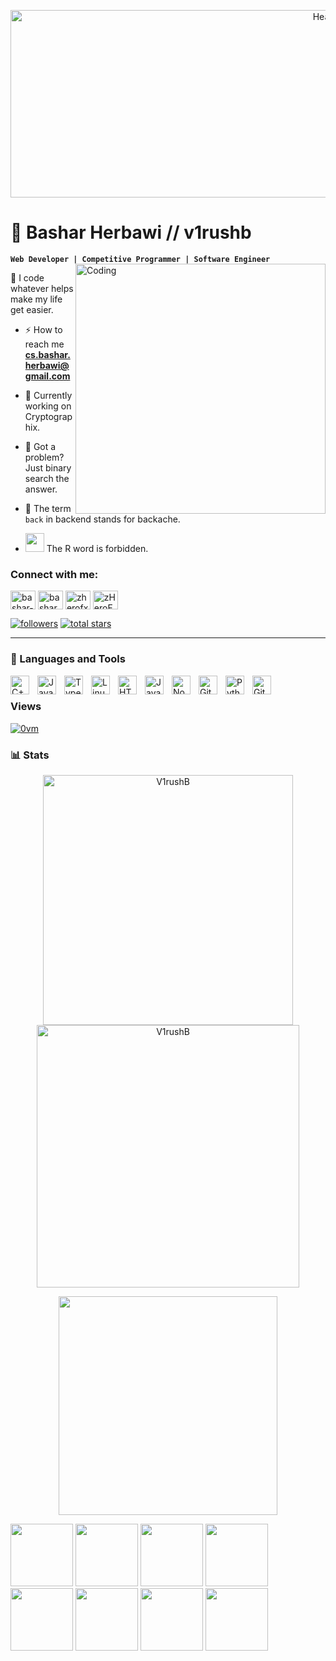 <p align="center">
  <img src="https://media0.giphy.com/media/v1.Y2lkPTc5MGI3NjExa2puY3kxa2x3YXI4ZmF5Y2V1em02YTYwbWJ6cTJlNWk4dDJxdGdhcyZlcD12MV9pbnRlcm5hbF9naWZfYnlfaWQmY3Q9Zw/Wf9mkcPKLLf0BQfgRQ/giphy.gif" alt="Header" Alt = "Header" width="1000" height="300">
 
</p>

# 👾 Bashar Herbawi // v1rushb 

**`Web Developer | Competitive Programmer | Software Engineer`**
<img align="right" alt="Coding" width="400" src="https://lh3.googleusercontent.com/pw/AIL4fc-NxCGG-sa9iD78S3yFK_pX6L7Ht4yFmtQ6gcnD29vP9YiuIkLZLop0xfrsVv9WFUrnNpWB2nG4zDM2Sh2YzI3NrP6PnziKYyePBrSlNqX7h3QvQYKeFw3-M1XQO16uOSrd2tcW5pLPDsdoNPg3Vy0=w251-h249-s-no?authuser=0">

 🌱 I code whatever helps make my life get easier.

- ⚡ How to reach me **cs.bashar.herbawi@gmail.com**

- 📄 Currently working on Cryptographix.

- 🔦 Got a problem? Just binary search the answer.
  
- 🩼 The term `back` in backend stands for backache.

- <img src="https://i.giphy.com/media/eNAsjO55tPbgaor7ma/200w.webp" width="30"> The R word is forbidden.

<h3 align="left">Connect with me:</h3>
<p align="left">
<a href="https://linkedin.com/in/bashar-herbawi" target="blank"><img align="center" src="https://raw.githubusercontent.com/rahuldkjain/github-profile-readme-generator/master/src/images/icons/Social/linked-in-alt.svg" alt="bashar-herbawi" height="30" width="40" /></a>
<a href="https://instagram.com/basharherbawi.cpp" target="blank"><img align="center" src="https://raw.githubusercontent.com/rahuldkjain/github-profile-readme-generator/master/src/images/icons/Social/instagram.svg" alt="basharherbawi" height="30" width="40" /></a>
<a href="https://codeforces.com/profile/zherofx" target="blank"><img align="center" src="https://raw.githubusercontent.com/rahuldkjain/github-profile-readme-generator/master/src/images/icons/Social/codeforces.svg" alt="zherofx" height="30" width="40" /></a>
<a href="https://discord.gg/zHeroFx#6041" target="blank"><img align="center" src="https://raw.githubusercontent.com/rahuldkjain/github-profile-readme-generator/master/src/images/icons/Social/discord.svg" alt="zHeroFx#6041" height="30" width="40" /></a>
</p>


   <p align="left">
      <a href="https://github.com/V1rushB?tab=followers">
         <img alt="followers" title="Follow me on Github" src="https://custom-icon-badges.demolab.com/github/followers/V1rushB?color=236ad3&labelColor=1155ba&style=for-the-badge&logo=person-add&label=Follow&logoColor=white"/></a>
      <a href="https://github.com/V1rushB?tab=repositories&sort=stargazers">
         <img alt="total stars" title="Total stars on GitHub" src="https://custom-icon-badges.demolab.com/github/stars/V1rushB?color=55960c&style=for-the-badge&labelColor=488207&logo=star"/></a>
   </p>

---

### 🧰 Languages and Tools
<img align="left" alt="C++" width="30px" style="padding-right:10px;" src="https://cdn.jsdelivr.net/gh/devicons/devicon/icons/cplusplus/cplusplus-line.svg" />
<img align="left" alt="Java" width="30px" style="padding-right:10px;" src="https://cdn.jsdelivr.net/gh/devicons/devicon/icons/java/java-original.svg"/>
<img align="left" alt="TypeScript" width="30px" style="padding-right:10px;" src="https://cdn.jsdelivr.net/gh/devicons/devicon/icons/typescript/typescript-plain.svg" />
<img align="left" alt="Linux" width="30px" style="padding-right:10px;" src="https://cdn.jsdelivr.net/gh/devicons/devicon/icons/linux/linux-original.svg" />
<img align="left" alt="HTML" width="30px" style="padding-right:10px;" src="https://cdn.jsdelivr.net/gh/devicons/devicon/icons/html5/html5-plain.svg" />
<img align="left" alt="JavaScript" width="30px" style="padding-right:10px;" src="https://cdn.jsdelivr.net/gh/devicons/devicon/icons/javascript/javascript-plain.svg" />
<img align="left" alt="NodeJS" width="30px" style="padding-right:10px;" src="https://cdn.jsdelivr.net/gh/devicons/devicon/icons/nodejs/nodejs-original.svg" />
<img align="left" alt="GitHub" width="30px" style="padding-right:10px;" src="https://cdn.jsdelivr.net/gh/devicons/devicon/icons/github/github-original.svg" />
<img align="left" alt="Python" width="30px" style="padding-right:10px;" src="https://cdn.jsdelivr.net/gh/devicons/devicon/icons/python/python-plain.svg" />
<img align="left" alt="Git" width="30px" style="padding-right:10px;" src="https://cdn.jsdelivr.net/gh/devicons/devicon/icons/git/git-original.svg" />
<br />

### Views
<a href="https://www.youtube.com/watch?v=z58IY4qTeAw&list=PLCQH2CntGT_AMLEz0keq4A-j8Yg1JQklr&index=68"> 
<img src="https://profile-counter.glitch.me/v1rushb/count.svg" alt="0vm" />
</a>



### 📊 Stats

<!--
Old themes
![v1rushb's GitHub stats](https://github-readme-stats.vercel.app/api?username=v1rushB&show_icons=true&theme=radical)
![v1rushb's Streak](https://github-readme-streak-stats.herokuapp.com/?user=v1rushB&theme=radical)  
-->
<p align = "center">
<img src="https://github-readme-stats.vercel.app/api?username=v1rushB&show_icons=true&theme=radical"  alt="V1rushB" width = "400">
<img src="https://github-readme-streak-stats.herokuapp.com/?user=v1rushB&theme=radical"  alt="V1rushB" width = "420">
</p>
<p align="center">
<img src="https://github-readme-stats-sigma-five.vercel.app/api/top-langs?username=V1rushB&show_icons=true&locale=en&layout=compact&theme=radical" width = 350>
</p>
<!--
<p align="center">
  <img src="https://media3.giphy.com/media/v1.Y2lkPTc5MGI3NjExNW85a2Uxb282bmhrYXUxMm92eGQwc3h4bjFxbnlqdmVkejQ5OGo3byZlcD12MV9pbnRlcm5hbF9naWZfYnlfaWQmY3Q9Zw/mpCCFDQqQ4VtoDvDEc/giphy.gif" width="1000" height="300">
</p>
 -->
 <p float="left">
  <img src="https://cdn3.emoji.gg/emojis/7233-loafofbreaddoge.png" width="100" />
  <img src="https://cdn3.emoji.gg/emojis/7233-loafofbreaddoge.png" width="100" /> 
  <img src="https://cdn3.emoji.gg/emojis/7233-loafofbreaddoge.png" width="100" />
  <img src="https://cdn3.emoji.gg/emojis/7233-loafofbreaddoge.png" width="100" />
  <img src="https://cdn3.emoji.gg/emojis/7233-loafofbreaddoge.png" width="100" />
  <img src="https://cdn3.emoji.gg/emojis/7233-loafofbreaddoge.png" width="100" />
  <img src="https://cdn3.emoji.gg/emojis/7233-loafofbreaddoge.png" width="100" />
  <img src="https://cdn3.emoji.gg/emojis/7233-loafofbreaddoge.png" width="100" />
</p>
 
